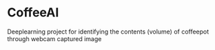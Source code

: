 # CoffeeAI
Deeplearning project for identifying the contents (volume) of coffeepot through webcam captured image
